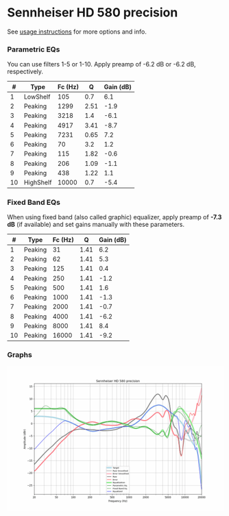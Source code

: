 # Sennheiser HD 580 precision
See [usage instructions](https://github.com/jaakkopasanen/AutoEq#usage) for more options and info.

### Parametric EQs
You can use filters 1-5 or 1-10. Apply preamp of -6.2 dB or -6.2 dB, respectively.

|   # | Type      |   Fc (Hz) |    Q |   Gain (dB) |
|-----|-----------|-----------|------|-------------|
|   1 | LowShelf  |       105 | 0.7  |         6.1 |
|   2 | Peaking   |      1299 | 2.51 |        -1.9 |
|   3 | Peaking   |      3218 | 1.4  |        -6.1 |
|   4 | Peaking   |      4917 | 3.41 |        -8.7 |
|   5 | Peaking   |      7231 | 0.65 |         7.2 |
|   6 | Peaking   |        70 | 3.2  |         1.2 |
|   7 | Peaking   |       115 | 1.82 |        -0.6 |
|   8 | Peaking   |       206 | 1.09 |        -1.1 |
|   9 | Peaking   |       438 | 1.22 |         1.1 |
|  10 | HighShelf |     10000 | 0.7  |        -5.4 |

### Fixed Band EQs
When using fixed band (also called graphic) equalizer, apply preamp of **-7.3 dB** (if available) and set gains manually with these parameters.

|   # | Type    |   Fc (Hz) |    Q |   Gain (dB) |
|-----|---------|-----------|------|-------------|
|   1 | Peaking |        31 | 1.41 |         6.2 |
|   2 | Peaking |        62 | 1.41 |         5.3 |
|   3 | Peaking |       125 | 1.41 |         0.4 |
|   4 | Peaking |       250 | 1.41 |        -1.2 |
|   5 | Peaking |       500 | 1.41 |         1.6 |
|   6 | Peaking |      1000 | 1.41 |        -1.3 |
|   7 | Peaking |      2000 | 1.41 |        -0.7 |
|   8 | Peaking |      4000 | 1.41 |        -6.2 |
|   9 | Peaking |      8000 | 1.41 |         8.4 |
|  10 | Peaking |     16000 | 1.41 |        -9.2 |

### Graphs
![](./Sennheiser%20HD%20580%20precision.png)
